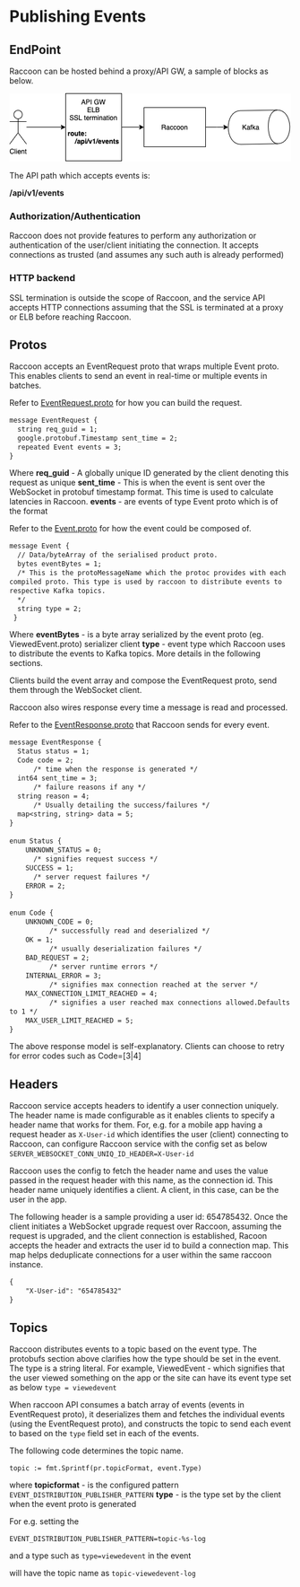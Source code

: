 # Publishing Events

## EndPoint

Raccoon can be hosted behind a proxy/API GW, a sample of blocks as below.

![](../.gitbook/assets/raccoon_ep.png)

The API path which accepts events is:

**/api/v1/events**

### Authorization/Authentication

Raccoon does not provide features to perform any authorization or authentication of the user/client initiating the connection. It accepts connections as trusted \(and assumes any such auth is already performed\)

### HTTP backend

SSL termination is outside the scope of Raccoon, and the service API accepts HTTP connections assuming that the SSL is terminated at a proxy or ELB before reaching Raccoon.

## Protos

Raccoon accepts an EventRequest proto that wraps multiple Event proto. This enables clients to send an event in real-time or multiple events in batches.

Refer to [EventRequest.proto](https://github.com/odpf/proton/blob/main/odpf/raccoon/EventRequest.proto) for how you can build the request.

```text
message EventRequest {
  string req_guid = 1;
  google.protobuf.Timestamp sent_time = 2;
  repeated Event events = 3;
}
```

Where **req\_guid** - A globally unique ID generated by the client denoting this request as unique **sent\_time** - This is when the event is sent over the WebSocket in protobuf timestamp format. This time is used to calculate latencies in Raccoon. **events** - are events of type Event proto which is of the format

Refer to the [Event.proto](https://github.com/odpf/proton/blob/main/odpf/raccoon/Event.proto) for how the event could be composed of.

```text
message Event {
  // Data/byteArray of the serialised product proto.
  bytes eventBytes = 1;
  /* This is the protoMessageName which the protoc provides with each compiled proto. This type is used by raccoon to distribute events to respective Kafka topics.
  */
  string type = 2;
 }
```

Where **eventBytes** - is a byte array serialized by the event proto \(eg. ViewedEvent.proto\) serializer client **type** - event type which Raccoon uses to distribute the events to Kafka topics. More details in the following sections.

Clients build the event array and compose the EventRequest proto, send them through the WebSocket client.

Raccoon also wires response every time a message is read and processed.

Refer to the [EventResponse.proto](https://github.com/odpf/proton/blob/main/odpf/raccoon/EventResponse.proto) that Raccoon sends for every event.

```text
message EventResponse {
  Status status = 1;
  Code code = 2;
      /* time when the response is generated */
  int64 sent_time = 3;
      /* failure reasons if any */
  string reason = 4;
      /* Usually detailing the success/failures */
  map<string, string> data = 5;
}

enum Status {
    UNKNOWN_STATUS = 0;
      /* signifies request success */
    SUCCESS = 1;
      /* server request failures */
    ERROR = 2;
}

enum Code {
    UNKNOWN_CODE = 0;
          /* successfully read and deserialized */
    OK = 1;
          /* usually deserialization failures */
    BAD_REQUEST = 2;
          /* server runtime errors */
    INTERNAL_ERROR = 3;
          /* signifies max connection reached at the server */
    MAX_CONNECTION_LIMIT_REACHED = 4;
          /* signifies a user reached max connections allowed.Defaults to 1 */
    MAX_USER_LIMIT_REACHED = 5;
}
```

The above response model is self-explanatory. Clients can choose to retry for error codes such as Code=\[3\|4\]

## Headers

Raccoon service accepts headers to identify a user connection uniquely. The header name is made configurable as it enables clients to specify a header name that works for them. For, e.g. for a mobile app having a request header as `X-User-id` which identifies the user \(client\) connecting to Raccoon, can configure Raccoon service with the config set as below `SERVER_WEBSOCKET_CONN_UNIQ_ID_HEADER=X-User-id`

Raccoon uses the config to fetch the header name and uses the value passed in the request header with this name, as the connection id. This header name uniquely identifies a client. A client, in this case, can be the user in the app.

The following header is a sample providing a user id: 654785432. Once the client initiates a WebSocket upgrade request over Raccoon, assuming the request is upgraded, and the client connection is established, Racoon accepts the header and extracts the user id to build a connection map. This map helps deduplicate connections for a user within the same raccoon instance.

```text
{
    "X-User-id": "654785432"
}
```

## Topics

Raccoon distributes events to a topic based on the event type. The protobufs section above clarifies how the type should be set in the event. The type is a string literal. For example, ViewedEvent - which signifies that the user viewed something on the app or the site can have its event type set as below `type = viewedevent`

When raccoon API consumes a batch array of events \(events in EventRequest proto\), it deserializes them and fetches the individual events \(using the EventRequest proto\), and constructs the topic to send each event to based on the `type` field set in each of the events.

The following code determines the topic name.

```text
topic := fmt.Sprintf(pr.topicFormat, event.Type)
```

where **topicformat** - is the configured pattern `EVENT_DISTRIBUTION_PUBLISHER_PATTERN` **type** - is the type set by the client when the event proto is generated

For e.g. setting the

```text
EVENT_DISTRIBUTION_PUBLISHER_PATTERN=topic-%s-log
```

and a type such as `type=viewedevent` in the event

will have the topic name as `topic-viewedevent-log`

